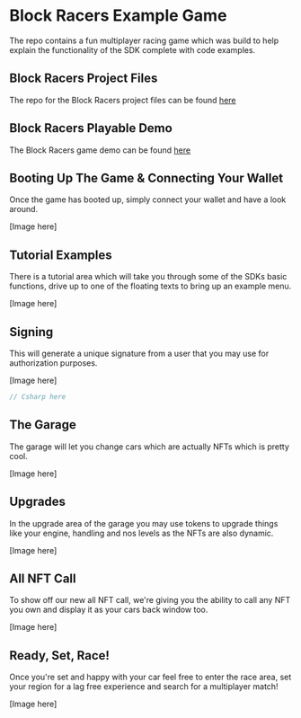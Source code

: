 ﻿---
slug: /current/block-racers-game
sidebar_position: 15
sidebar_label: Block Racers Game
---


# Block Racers Example Game
The repo contains a fun multiplayer racing game which was build to help explain the functionality of the SDK complete with code examples.

## Block Racers Project Files
The repo for the Block Racers project files can be found [here](https://github.com/ChainSafe/BlockRacers/)

## Block Racers Playable Demo
The Block Racers game demo can be found [here](https://chainsafe.github.io/BlockRacersGame/)

## Booting Up The Game & Connecting Your Wallet
Once the game has booted up, simply connect your wallet and have a look around.

[Image here]

## Tutorial Examples
There is a tutorial area which will take you through some of the SDKs basic functions, drive up to one of the floating texts to bring up an example menu.

[Image here]

## Signing
This will generate a unique signature from a user that you may use for authorization purposes.

[Image here]

```csharp
// Csharp here
```

## The Garage
The garage will let you change cars which are actually NFTs which is pretty cool.

[Image here]

## Upgrades
In the upgrade area of the garage you may use tokens to upgrade things like your engine, handling and nos levels as the NFTs are also dynamic.

[Image here]

## All NFT Call
To show off our new all NFT call, we're giving you the ability to call any NFT you own and display it as your cars back window too.

[Image here]

## Ready, Set, Race!
Once you're set and happy with your car feel free to enter the race area, set your region for a lag free experience and search for a multiplayer match!

[Image here]